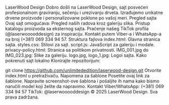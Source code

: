 LaserWood Design
Dobro došli na LaserWood Design, sajt posvećen profesionalnom graviranju, sečenju i urezivanju drveta. Izrađujemo unikatne drvene proizvode i personalizovane poklone po vašoj meri.
Pregled sajta
Ovaj sajt omogućava:
Pregled naših radova kroz galeriju slika.
Pristup katalogu proizvoda sa eksternog sajta.
Praćenje našeg TikTok profila (@laserwooooddesign) za inspiraciju.
Kontakt putem Viber-a i WhatsApp-a na broj (+381) 069 334 94 57.
Struktura fajlova
index.html: Glavna stranica sajta.
styles.css: Stilovi za sajt.
script.js: JavaScript za galeriju i modale.
privacy-policy.html: Stranica sa politikom privatnosti.
IMG_001.jpg do IMG_023.jpg: Slike za galeriju.
logo.jpg, logo_1.jpg: Logoi sajta.
Kako pokrenuti sajt lokalno
Klonirajte repozitorijum:

git clone https://github.com/unlimitededition/laserwood-design.git
Otvorite index.html u pretraživaču.
Napomena za šablone
Posetite ovaj link za šablone. Napravite screenshot-ove šablona i pošaljite ih nama kako bismo naručili model koji želite da napravimo.
Kontakt
Viber/WhatsApp: (+381) 069 334 94 57
TikTok: @laserwooooddesign
© 2025 LaserWood Design. Sva prava zadržana.
